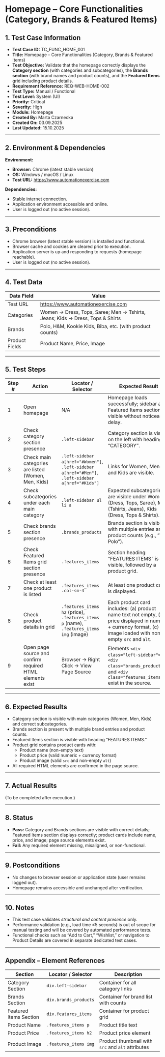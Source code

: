 # Homepage – Core Functionalities (Category, Brands & Featured Items)

## 1. Test Case Information
- **Test Case ID:** TC_FUNC_HOME_001  
- **Title:** Homepage – Core Functionalities (Category, Brands & Featured Items)  
- **Test Objective:** Validate that the homepage correctly displays the **Category section** (with categories and subcategories), the **Brands section** (with brand names and product counts), and the **Featured Items** grid including product details.  
- **Requirement Reference:** REQ-WEB-HOME-002  
- **Test Type:** Manual / Functional  
- **Test Level:** System (UI)  
- **Priority:** Critical  
- **Severity:** High  
- **Module:** Homepage  
- **Created By:** Marta Czarnecka  
- **Created On:** 03.09.2025  
- **Last Updated:** 15.10.2025  

---

## 2. Environment & Dependencies
**Environment:**  
- **Browser:** Chrome (latest stable version)  
- **OS:** Windows / macOS / Linux  
- **Test URL:** https://www.automationexercise.com  

**Dependencies:**  
- Stable internet connection.  
- Application environment accessible and online.  
- User is logged out (no active session).  

---

## 3. Preconditions
- Chrome browser (latest stable version) is installed and functional.  
- Browser cache and cookies are cleared prior to execution.  
- Application server is up and responding to requests (homepage reachable).  
- User is logged out (no active session).  

---

## 4. Test Data

| Data Field     | Value |
|----------------|-------|
| Test URL       | https://www.automationexercise.com |
| Categories     | Women → Dress, Tops, Saree; Men → Tshirts, Jeans; Kids → Dress, Tops & Shirts |
| Brands         | Polo, H&M, Kookie Kids, Biba, etc. (with product counts) |
| Product Fields | Product Name, Price, Image |

---

## 5. Test Steps

| Step # | Action | Locator / Selector | Expected Result |
|--------|--------|--------------------|-----------------|
| 1 | Open homepage | N/A | Homepage loads successfully; sidebar and Featured Items section are visible without noticeable delay. |
| 2 | Check category section presence | `.left-sidebar` | Category section is visible on the left with heading “CATEGORY”. |
| 3 | Check main categories are listed (Women, Men, Kids) | `.left-sidebar a[href="#Women"]`, `.left-sidebar a[href="#Men"]`, `.left-sidebar a[href="#Kids"]` | Links for Women, Men, and Kids are visible. |
| 4 | Check subcategories under each main category | `.left-sidebar ul li a` | Expected subcategories are visible under Women (Dress, Tops, Saree), Men (Tshirts, Jeans), Kids (Dress, Tops & Shirts). |
| 5 | Check brands section presence | `.brands_products` | Brands section is visible with multiple entries and product counts (e.g., “(6) Polo”). |
| 6 | Check Featured Items grid section presence | `.features_items` | Section heading “FEATURES ITEMS” is visible, followed by a product grid. |
| 7 | Check at least one product is listed | `.features_items .col-sm-4` | At least one product card is displayed. |
| 8 | Check product details in grid | `.features_items h2` (price), `.features_items p` (name), `.features_items img` (image) | Each product card includes: (a) product name text not empty, (b) price displayed in numeric + currency format, (c) image loaded with non-empty `src` and `alt`. |
| 9 | Open page source and confirm required HTML elements exist | Browser → Right Click → View Page Source | Elements `<div class="left-sidebar">`, `<div class="brands_products">`, and `<div class="features_items">` exist in the source. |

---

## 6. Expected Results
- Category section is visible with main categories (Women, Men, Kids) and correct subcategories.  
- Brands section is present with multiple brand entries and product counts.  
- Featured Items section is visible with heading “FEATURES ITEMS.”  
- Product grid contains product cards with:  
  - Product name (non-empty text)  
  - Product price (valid numeric + currency format)  
  - Product image (valid `src` and non-empty `alt`)  
- All required HTML elements are confirmed in the page source.  

---

## 7. Actual Results
(To be completed after execution.)  

---

## 8. Status
- **Pass:** Category and Brands sections are visible with correct details; Featured Items section displays correctly; product cards include name, price, and image; page source elements exist.  
- **Fail:** Any required element missing, misaligned, or non-functional.  

---

## 9. Postconditions
- No changes to browser session or application state (user remains logged out).  
- Homepage remains accessible and unchanged after verification.  

---

## 10. Notes
- This test case validates *structural and content presence* only.  
- Performance validation (e.g., load time ≤5 seconds) is out of scope for manual testing and will be covered by automated performance tests.  
- Functional checks such as “Add to Cart,” “Wishlist,” or navigation to Product Details are covered in separate dedicated test cases.  

---

## Appendix – Element References

| Section | Locator / Selector | Description |
|----------|--------------------|--------------|
| Category Section | `div.left-sidebar` | Container for all category links |
| Brands Section | `div.brands_products` | Container for brand list with counts |
| Featured Items Section | `div.features_items` | Container for product grid |
| Product Name | `.features_items p` | Product title text |
| Product Price | `.features_items h2` | Product price element |
| Product Image | `.features_items img` | Product thumbnail with `src` and `alt` attributes |

